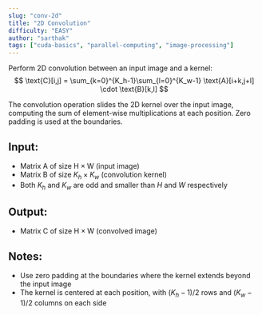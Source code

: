 ```yaml
---
slug: "conv-2d"
title: "2D Convolution"
difficulty: "EASY" 
author: "sarthak"
tags: ["cuda-basics", "parallel-computing", "image-processing"]
---
```


Perform 2D convolution between an input image and a kernel:
$$
\text{C}[i,j] = \sum_{k=0}^{K_h-1}\sum_{l=0}^{K_w-1} \text{A}[i+k,j+l] \cdot \text{B}[k,l]
$$

The convolution operation slides the 2D kernel over the input image, computing the sum of element-wise multiplications at each position. Zero padding is used at the boundaries.

## Input:
- Matrix $\text{A}$ of size $\text{H} \times \text{W}$ (input image)
- Matrix $\text{B}$ of size $K_h \times K_w$ (convolution kernel)
- Both $K_h$ and $K_w$ are odd and smaller than $H$ and $W$ respectively

## Output:
- Matrix $\text{C}$ of size $\text{H} \times \text{W}$ (convolved image)

## Notes:
- Use zero padding at the boundaries where the kernel extends beyond the input image
- The kernel is centered at each position, with $(K_h-1)/2$ rows and $(K_w-1)/2$ columns on each side
